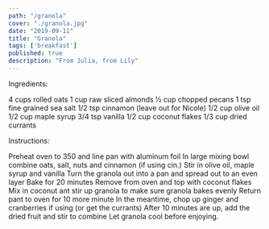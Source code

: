 ```yaml
---
path: "/granola"
cover: "./granola.jpg"
date: "2019-09-11"
title: "Granola"
tags: ['breakfast']
published: true
description: "From Julia, from Lily"
---
```


Ingredients:

4 cups rolled oats
1 cup raw sliced almonds
½ cup chopped pecans
1 tsp fine grained sea salt
1/2 tsp cinnamon (leave out for Nicole)
1/2 cup olive oil
1/2 cup maple syrup
3/4 tsp vanilla
1/2 cup coconut flakes 1/3 cup dried currants 

Instructions:

Preheat oven to 350 and line pan with aluminum foil
In large mixing bowl combine oats, salt, nuts and cinnamon (if using cin.)
Stir in olive oil, maple syrup and vanilla
Turn the granola out into a pan and spread out to an even layer
Bake for 20 minutes
Remove from oven and top with coconut flakes
Mix in coconut ant stir up granola to make sure granola bakes evenly
Return pant to oven for 10 more minute
In the meantime, chop up ginger and cranberries if using (or get the currants)
After 10 minutes are up, add the dried fruit and stir to combine
Let granola cool before enjoying.